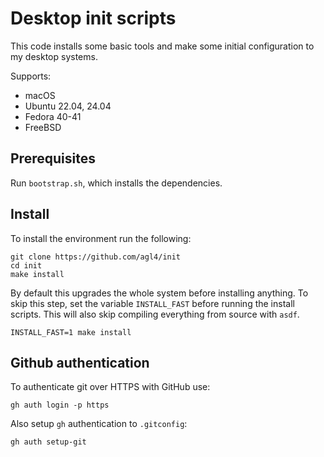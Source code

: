 # Desktop init scripts

This code installs some basic tools and make some initial configuration to my
desktop systems.

Supports:

- macOS
- Ubuntu 22.04, 24.04
- Fedora 40-41
- FreeBSD

## Prerequisites

Run `bootstrap.sh`, which installs the dependencies.

## Install

To install the environment run the following:

```shell
git clone https://github.com/agl4/init
cd init
make install
```

By default this upgrades the whole system before installing anything. To skip
this step, set the variable `INSTALL_FAST` before running the install
scripts. This will also skip compiling everything from source with `asdf`.

```shell
INSTALL_FAST=1 make install
```

## Github authentication

To authenticate git over HTTPS with GitHub use:

```shell
gh auth login -p https
```

Also setup `gh` authentication to `.gitconfig`:

```shell
gh auth setup-git
```
